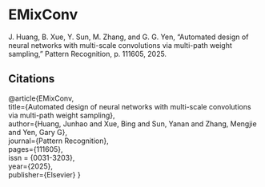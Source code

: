 # EMixConv
J. Huang, B. Xue, Y. Sun, M. Zhang, and G. G. Yen, “Automated design of neural networks with multi-scale convolutions via multi-path weight sampling,” Pattern Recognition, p. 111605, 2025.

## Citations
@article{EMixConv,\
  title={Automated design of neural networks with multi-scale convolutions via multi-path weight sampling},\
  author={Huang, Junhao and Xue, Bing and Sun, Yanan and Zhang, Mengjie and Yen, Gary G},\
  journal={Pattern Recognition},\
  pages={111605},\
  issn = {0031-3203},\
  year={2025},\
  publisher={Elsevier}
}
